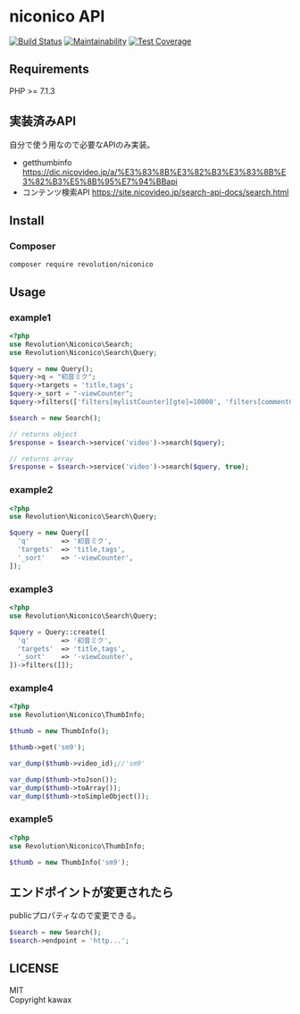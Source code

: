 # niconico API

[![Build Status](https://travis-ci.org/kawax/niconico.svg?branch=master)](https://travis-ci.org/kawax/niconico)
[![Maintainability](https://api.codeclimate.com/v1/badges/4e9a1edcc42746a6786f/maintainability)](https://codeclimate.com/github/kawax/niconico/maintainability)
[![Test Coverage](https://api.codeclimate.com/v1/badges/4e9a1edcc42746a6786f/test_coverage)](https://codeclimate.com/github/kawax/niconico/test_coverage)

## Requirements
PHP >= 7.1.3

## 実装済みAPI
自分で使う用なので必要なAPIのみ実装。

- getthumbinfo https://dic.nicovideo.jp/a/%E3%83%8B%E3%82%B3%E3%83%8B%E3%82%B3%E5%8B%95%E7%94%BBapi
- コンテンツ検索API https://site.nicovideo.jp/search-api-docs/search.html

## Install

### Composer
```
composer require revolution/niconico
```

## Usage

### example1
```php
<?php
use Revolution\Niconico\Search;
use Revolution\Niconico\Search\Query;

$query = new Query();
$query->q = "初音ミク";
$query->targets = 'title,tags';
$query->_sort = "-viewCounter";
$query->filters(['filters[mylistCounter][gte]=10000', 'filters[commentCounter][gte]=100000']);

$search = new Search();

// returns object
$response = $search->service('video')->search($query);

// returns array
$response = $search->service('video')->search($query, true);
```

### example2
```php
<?php
use Revolution\Niconico\Search\Query;

$query = new Query([
  'q'        => '初音ミク',
  'targets'  => 'title,tags',
  '_sort'    => '-viewCounter',
]);
```

### example3
```php
<?php
use Revolution\Niconico\Search\Query;

$query = Query::create([
  'q'        => '初音ミク',
  'targets'  => 'title,tags',
  '_sort'    => '-viewCounter',
])->filters([]);
```

### example4
```php
<?php
use Revolution\Niconico\ThumbInfo;

$thumb = new ThumbInfo();

$thumb->get('sm9');

var_dump($thumb->video_id);//'sm9'

var_dump($thumb->toJson());
var_dump($thumb->toArray());
var_dump($thumb->toSimpleObject());
```

### example5
```php
<?php
use Revolution\Niconico\ThumbInfo;

$thumb = new ThumbInfo('sm9');
```

## エンドポイントが変更されたら
publicプロパティなので変更できる。

```php
$search = new Search();
$search->endpoint = 'http...';
```

## LICENSE
MIT  
Copyright kawax
